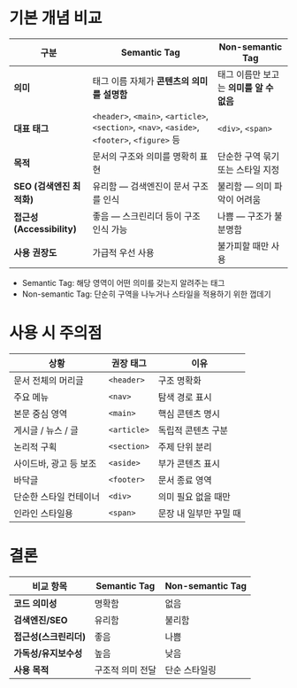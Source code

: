 
# 기본 개념 비교
| 구분                      | Semantic Tag                                                                                 | Non-semantic Tag          |
| ----------------------- | -------------------------------------------------------------------------------------------- | ------------------------- |
| **의미**                  | 태그 이름 자체가 **콘텐츠의 의미를 설명함**                                                                   | 태그 이름만 보고는 **의미를 알 수 없음** |
| **대표 태그**               | `<header>`, `<main>`, `<article>`, `<section>`, `<nav>`, `<aside>`, `<footer>`, `<figure>` 등 | `<div>`, `<span>`         |
| **목적**                  | 문서의 구조와 의미를 명확히 표현                                                                           | 단순한 구역 묶기 또는 스타일 지정       |
| **SEO (검색엔진 최적화)**      | 유리함 — 검색엔진이 문서 구조를 인식                                                                        | 불리함 — 의미 파악이 어려움          |
| **접근성 (Accessibility)** | 좋음 — 스크린리더 등이 구조 인식 가능                                                                       | 나쁨 — 구조가 불분명함             |
| **사용 권장도**              | 가급적 우선 사용                                                                                    | 불가피할 때만 사용                |


- Semantic Tag: 해당 영역이 어떤 의미를 갖는지 알려주는 태그
- Non-semantic Tag: 단순히 구역을 나누거나 스타일을 적용하기 위한 껍데기



# 사용 시 주의점
|상황|권장 태그|이유|
|---|---|---|
|문서 전체의 머리글|`<header>`|구조 명확화|
|주요 메뉴|`<nav>`|탐색 경로 표시|
|본문 중심 영역|`<main>`|핵심 콘텐츠 명시|
|게시글 / 뉴스 / 글|`<article>`|독립적 콘텐츠 구분|
|논리적 구획|`<section>`|주제 단위 분리|
|사이드바, 광고 등 보조|`<aside>`|부가 콘텐츠 표시|
|바닥글|`<footer>`|문서 종료 영역|
|단순한 스타일 컨테이너|`<div>`|의미 필요 없을 때만|
|인라인 스타일용|`<span>`|문장 내 일부만 꾸밀 때|


# 결론
|비교 항목|Semantic Tag|Non-semantic Tag|
|---|---|---|
|**코드 의미성**|명확함|없음|
|**검색엔진/SEO**|유리함|불리함|
|**접근성(스크린리더)**|좋음|나쁨|
|**가독성/유지보수성**|높음|낮음|
|**사용 목적**|구조적 의미 전달|단순 스타일링|